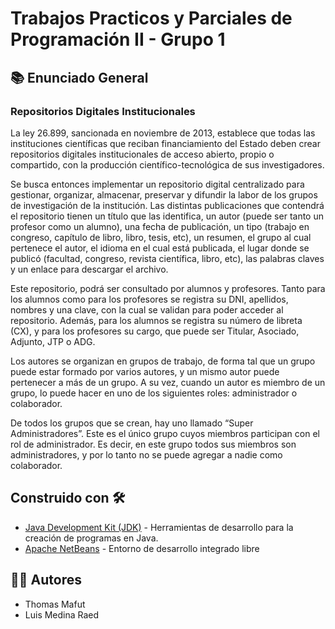 # Trabajos Practicos y Parciales de Programación II - Grupo 1

## 📚 Enunciado General

### Repositorios Digitales Institucionales

La ley 26.899, sancionada en noviembre de 2013, establece que todas las instituciones científicas que reciban
financiamiento del Estado deben crear repositorios digitales institucionales de acceso abierto, propio o compartido, con
la producción científico-tecnológica de sus investigadores.

Se busca entonces implementar un repositorio digital centralizado para gestionar, organizar, almacenar, preservar y
difundir la labor de los grupos de investigación de la institución. Las distintas publicaciones que contendrá el
repositorio tienen un título que las identifica, un autor
(puede ser tanto un profesor como un alumno), una fecha de publicación, un tipo (trabajo en congreso, capítulo de libro,
libro, tesis, etc), un resumen, el grupo al cual pertenece el autor, el idioma en el cual está publicada, el lugar donde
se publicó (facultad, congreso, revista científica, libro, etc), las palabras claves y un enlace para descargar el
archivo.

Este repositorio, podrá ser consultado por alumnos y profesores. Tanto para los alumnos como para los profesores se
registra su DNI, apellidos, nombres y una clave, con la cual se validan para poder acceder al repositorio. Además, para
los alumnos se registra su número de libreta (CX), y para los profesores su cargo, que puede ser Titular, Asociado,
Adjunto, JTP o ADG.

Los autores se organizan en grupos de trabajo, de forma tal que un grupo puede estar formado por varios autores, y un
mismo autor puede pertenecer a más de un grupo. A su vez, cuando un autor es miembro de un grupo, lo puede hacer en uno
de los siguientes roles: administrador o colaborador.

De todos los grupos que se crean, hay uno llamado “Super Administradores”. Este es el único grupo cuyos miembros
participan con el rol de administrador. Es decir, en este grupo todos sus miembros son administradores, y por lo tanto
no se puede agregar a nadie como colaborador.

## Construido con 🛠️

* [Java Development Kit (JDK)](https://www.java.com/es/download/help/develop.html) - Herramientas de desarrollo para la
  creación de programas en Java.
* [Apache NetBeans](https://netbeans.apache.org/) - Entorno de desarrollo integrado libre

## 👨‍💻 Autores

- Thomas Mafut
- Luis Medina Raed